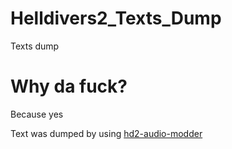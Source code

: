 # Helldivers2_Texts_Dump
 Texts dump
# Why da fuck?
Because yes

Text was dumped by using [hd2-audio-modder](https://github.com/RaidingForPants/hd2-audio-modder)
